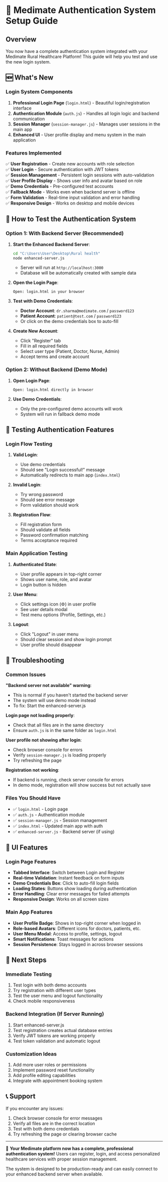 # 🔐 Medimate Authentication System Setup Guide

## Overview
You now have a complete authentication system integrated with your Medimate Rural Healthcare Platform! This guide will help you test and use the new login system.

## 🆕 What's New

### Login System Components
1. **Professional Login Page** (`login.html`) - Beautiful login/registration interface
2. **Authentication Module** (`auth.js`) - Handles all login logic and backend communication
3. **Session Manager** (`session-manager.js`) - Manages user sessions in the main app
4. **Enhanced UI** - User profile display and menu system in the main application

### Features Implemented
✅ **User Registration** - Create new accounts with role selection  
✅ **User Login** - Secure authentication with JWT tokens  
✅ **Session Management** - Persistent login sessions with auto-validation  
✅ **User Profile Display** - Shows user info and avatar based on role  
✅ **Demo Credentials** - Pre-configured test accounts  
✅ **Fallback Mode** - Works even when backend server is offline  
✅ **Form Validation** - Real-time input validation and error handling  
✅ **Responsive Design** - Works on desktop and mobile devices  

## 🚀 How to Test the Authentication System

### Option 1: With Backend Server (Recommended)
1. **Start the Enhanced Backend Server**:
   ```bash
   cd "C:\Users\User\Desktop\Rural health"
   node enhanced-server.js
   ```
   - Server will run at `http://localhost:3000`
   - Database will be automatically created with sample data

2. **Open the Login Page**:
   ```
   Open: login.html in your browser
   ```

3. **Test with Demo Credentials**:
   - **Doctor Account**: `dr.sharma@medimate.com` / `password123`
   - **Patient Account**: `patient@test.com` / `password123`
   - Or click on the demo credentials box to auto-fill

4. **Create New Account**:
   - Click "Register" tab
   - Fill in all required fields
   - Select user type (Patient, Doctor, Nurse, Admin)
   - Accept terms and create account

### Option 2: Without Backend (Demo Mode)
1. **Open Login Page**:
   ```
   Open: login.html directly in browser
   ```

2. **Use Demo Credentials**:
   - Only the pre-configured demo accounts will work
   - System will run in fallback demo mode

## 🎯 Testing Authentication Features

### Login Flow Testing
1. **Valid Login**:
   - Use demo credentials
   - Should see "Login successful!" message
   - Automatically redirects to main app (`index.html`)

2. **Invalid Login**:
   - Try wrong password
   - Should see error message
   - Form validation should work

3. **Registration Flow**:
   - Fill registration form
   - Should validate all fields
   - Password confirmation matching
   - Terms acceptance required

### Main Application Testing
1. **Authenticated State**:
   - User profile appears in top-right corner
   - Shows user name, role, and avatar
   - Login button is hidden

2. **User Menu**:
   - Click settings icon (⚙️) in user profile
   - See user details modal
   - Test menu options (Profile, Settings, etc.)

3. **Logout**:
   - Click "Logout" in user menu
   - Should clear session and show login prompt
   - User profile should disappear

## 🔧 Troubleshooting

### Common Issues

**"Backend server not available" warning**:
- This is normal if you haven't started the backend server
- The system will use demo mode instead
- To fix: Start the enhanced-server.js

**Login page not loading properly**:
- Check that all files are in the same directory
- Ensure `auth.js` is in the same folder as `login.html`

**User profile not showing after login**:
- Check browser console for errors
- Verify `session-manager.js` is loading properly
- Try refreshing the page

**Registration not working**:
- If backend is running, check server console for errors
- In demo mode, registration will show success but not actually save

### Files You Should Have
- ✅ `login.html` - Login page
- ✅ `auth.js` - Authentication module  
- ✅ `session-manager.js` - Session management
- ✅ `index.html` - Updated main app with auth
- ✅ `enhanced-server.js` - Backend server (if using)

## 🎨 UI Features

### Login Page Features
- **Tabbed Interface**: Switch between Login and Register
- **Real-time Validation**: Instant feedback on form inputs
- **Demo Credentials Box**: Click to auto-fill login fields
- **Loading States**: Buttons show loading during authentication
- **Error Handling**: Clear error messages for failed attempts
- **Responsive Design**: Works on all screen sizes

### Main App Features
- **User Profile Badge**: Shows in top-right corner when logged in
- **Role-based Avatars**: Different icons for doctors, patients, etc.
- **User Menu Modal**: Access to profile, settings, logout
- **Smart Notifications**: Toast messages for actions
- **Session Persistence**: Stays logged in across browser sessions

## 🔄 Next Steps

### Immediate Testing
1. Test login with both demo accounts
2. Try registration with different user types
3. Test the user menu and logout functionality
4. Check mobile responsiveness

### Backend Integration (If Server Running)
1. Start enhanced-server.js
2. Test registration creates actual database entries
3. Verify JWT tokens are working properly
4. Test token validation and automatic logout

### Customization Ideas
1. Add more user roles or permissions
2. Implement password reset functionality
3. Add profile editing capabilities
4. Integrate with appointment booking system

## 📞 Support

If you encounter any issues:
1. Check browser console for error messages
2. Verify all files are in the correct location
3. Test with both demo credentials
4. Try refreshing the page or clearing browser cache

---

🎉 **Your Medimate platform now has a complete, professional authentication system!** Users can register, login, and access personalized healthcare services with proper session management.

The system is designed to be production-ready and can easily connect to your enhanced backend server when available.
